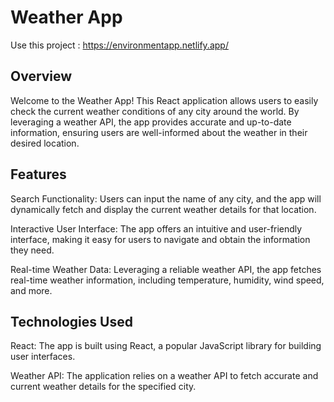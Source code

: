 
# Weather App

Use this project : https://environmentapp.netlify.app/

## Overview
Welcome to the Weather App! This React application allows users to easily check the current weather conditions of any city around the world. 
By leveraging a weather API, the app provides accurate and up-to-date information, ensuring users are well-informed about the weather in their desired location.

## Features
Search Functionality: Users can input the name of any city, and the app will dynamically fetch and display the current weather details for that location.

Interactive User Interface: The app offers an intuitive and user-friendly interface, making it easy for users to navigate and obtain the information they need.

Real-time Weather Data: Leveraging a reliable weather API, the app fetches real-time weather information, including temperature, humidity, wind speed, and more.

## Technologies Used
React: The app is built using React, a popular JavaScript library for building user interfaces.

Weather API: The application relies on a weather API to fetch accurate and current weather details for the specified city.

